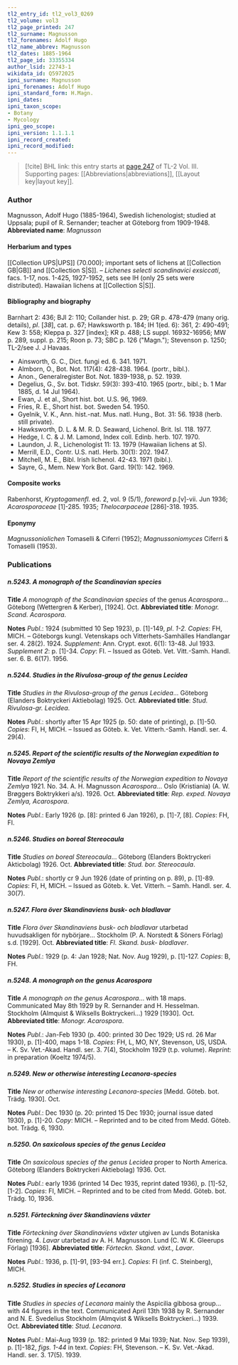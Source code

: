 ```yaml
---
tl2_entry_id: tl2_vol3_0269
tl2_volume: vol3
tl2_page_printed: 247
tl2_surname: Magnusson
tl2_forenames: Adolf Hugo
tl2_name_abbrev: Magnusson
tl2_dates: 1885-1964
tl2_page_id: 33355334
author_lsid: 22743-1
wikidata_id: Q5972025
ipni_surname: Magnusson
ipni_forenames: Adolf Hugo
ipni_standard_form: H.Magn.
ipni_dates: 
ipni_taxon_scope: 
- Botany
- Mycology
ipni_geo_scope: 
ipni_version: 1.1.1.1
ipni_record_created: 
ipni_record_modified:
---
```



> [!cite] BHL link: this entry starts at [page 247](https://www.biodiversitylibrary.org/page/33355334) of TL-2 Vol. III.
> Supporting pages: [[Abbreviations|abbreviations]], [[Layout key|layout key]].

### Author

Magnusson, Adolf Hugo (1885-1964), Swedish lichenologist; studied at Uppsala; pupil of R. Sernander; teacher at Göteborg from 1909-1948. 
**Abbreviated name**: *Magnusson*

#### Herbarium and types

[[Collection UPS|UPS]] (70.000); important sets of lichens at [[Collection GB|GB]] and [[Collection S|S]]. – *Lichenes selecti scandinavici exsiccati*, facs. 1-17, nos. 1-425, 1927-1952, sets see IH (only 25 sets were distributed). Hawaiian lichens at [[Collection S|S]].

#### Bibliography and biography

Barnhart 2: 436; BJI 2: 110; Collander hist. p. 29; GR p. 478-479 (many orig. details), *pl*. \[*38*\], cat. p. 67; Hawksworth p. 184; IH 1(ed. 6): 361, 2: 490-491; Kew 3: 558; Kleppa p. 327 \[index\]; KR p. 488; LS suppl. 16932-16956; MW p. 289, suppl. p. 215; Roon p. 73; SBC p. 126 ("Magn."); Stevenson p. 1250; TL-2/see J. J Havaas.
- Ainsworth, G. C., Dict. fungi ed. 6. 341. 1971.
- Almborn, O., Bot. Not. 117(4): 428-438. 1964. (portr., bibl.).
- Anon., Generalregister Bot. Not. 1839-1938, p. 52. 1939.
- Degelius, G., Sv. bot. Tidskr. 59(3): 393-410. 1965 (portr., bibl.; b. 1 Mar 1885, d. 14 Jul 1964).
- Ewan, J. et al., Short hist. bot. U.S. 96, 1969.
- Fries, R. E., Short hist. bot. Sweden 54. 1950.
- Gyelnik, V. K., Ann. hist.-nat. Mus. natl. Hung., Bot. 31: 56. 1938 (herb. still private).
- Hawksworth, D. L. & M. R. D. Seaward, Lichenol. Brit. Isl. 118. 1977.
- Hedge, I. C. & J. M. Lamond, Index coll. Edinb. herb. 107. 1970.
- Laundon, J. R., Lichenologist 11: 13. 1979 (Hawaiian lichens at S).
- Merrill, E.D., Contr. U.S. natl. Herb. 30(1): 202. 1947.
- Mitchell, M. E., Bibl. Irish lichenol. 42-43. 1971 (bibl.).
- Sayre, G., Mem. New York Bot. Gard. 19(1): 142. 1969.

#### Composite works

Rabenhorst, *Kryptogamenfl*. ed. 2, vol. 9 (5/1), *foreword* p.\[v\]-vii. Jun 1936; *Acarosporaceae* \[1\]-285. 1935; *Thelocarpaceae* \[286\]-318. 1935.

#### Eponymy

*Magnussoniolichen* Tomaselli & Ciferri (1952); *Magnussoniomyces* Ciferri & Tomaselli (1953).

### Publications

##### n.5243. A monograph of the Scandinavian species

**Title**
*A monograph of the Scandinavian species* of the genus *Acarospora*... Göteborg (Wettergren & Kerber), \[1924\]. Oct.
**Abbreviated title**: *Monogr. Scand. Acarospora*.

**Notes**
*Publ*.: 1924 (submitted 10 Sep 1923), p. \[1\]-149, *pl*. *1-2. Copies*: FH, MICH. – Göteborgs kungl. Vetenskaps och Vitterhets-Samhälles Handlangar ser. 4. 28(2). 1924.
*Supplement*: Ann. Crypt. exot. 6(1): 13-48. Jul 1933.
*Supplement 2*: p. \[1\]-34. *Copy*: FI. – Issued as Göteb. Vet. Vitt.-Samh. Handl. ser. 6. B. 6(17). 1956.

##### n.5244. Studies in the Rivulosa-group of the genus Lecidea

**Title**
*Studies in the Rivulosa-group of the genus Lecidea*... Göteborg (Elanders Boktryckeri Aktiebolag) 1925. Oct.
**Abbreviated title**: *Stud. Rivulosa-gr. Lecidea*.

**Notes**
*Publ*.: shortly after 15 Apr 1925 (p. 50: date of printing), p. \[1\]-50. *Copies*: FI, H, MICH. – Issued as Göteb. k. Vet. Vitterh.-Samh. Handl. ser. 4. 29(4).

##### n.5245. Report of the scientific results of the Norwegian expedition to Novaya Zemlya

**Title**
*Report of the scientific results of the Norwegian expedition to Novaya Zemlya* 1921. No. 34. A. H. Magnusson *Acarospora*... Oslo (Kristiania) (A. W. Brøggers Boktrykkeri a/s). 1926. Oct.
**Abbreviated title**: *Rep. exped. Novaya Zemlya, Acarospora*.

**Notes**
*Publ*.: Early 1926 (p. \[8\]: printed 6 Jan 1926), p. \[1\]-7, \[8\]. *Copies*: FH, FI.

##### n.5246. Studies on boreal Stereocaula

**Title**
*Studies on boreal Stereocaula*... Göteborg (Elanders Boktryckeri Akticbolag) 1926. Oct.
**Abbreviated title**: *Stud. bor. Stereocaula*.

**Notes**
*Publ*.: shortly cr 9 Jun 1926 (date of printing on p. 89), p. \[1\]-89. *Copies*: FI, H, MICH. – Issued as Göteb. k. Vet. Vitterh. – Samh. Handl. ser. 4. 30(7).

##### n.5247. Flora över Skandinaviens busk- och bladlavar

**Title**
*Flora över Skandinaviens busk- och bladlavar* utarbetad huvudsakligen för nybörjare... Stockholm (P. A. Norstedt & Söners Förlag) s.d. \[1929\]. Oct.
**Abbreviated title**: *Fl. Skand. busk- bladlaver*.

**Notes**
*Publ*.: 1929 (p. 4: Jan 1928; Nat. Nov. Aug 1929), p. \[1\]-127. *Copies*: B, FH.

##### n.5248. A monograph on the genus Acarospora

**Title**
*A monograph on the genus Acarospora*... with 18 maps. Communicated May 8th 1929 by R. Sernander and H. Hesselman. Stockholm (Almquist & Wiksells Boktryckeri...) 1929 \[1930\]. Oct.
**Abbreviated title**: *Monogr. Acarospora*.

**Notes**
*Publ*.: Jan-Feb 1930 (p. 400: printed 30 Dec 1929; US rd. 26 Mar 1930), p. \[1\]-400, maps 1-18. *Copies*: FH, L, MO, NY, Stevenson, US, USDA. – K. Sv. Vet.-Akad. Handl. ser. 3. 7(4), Stockholm 1929 (t.p. volume).
*Reprint*: in preparation (Koeltz 1974/5).

##### n.5249. New or otherwise interesting Lecanora-species

**Title**
*New or otherwise interesting Lecanora-species* \[Medd. Göteb. bot. Trädg. 1930\]. Oct.

**Notes**
*Publ*.: Dec 1930 (p. 20: printed 15 Dec 1930; journal issue dated 1930), p. \[1\]-20. *Copy*: MICH. – Reprinted and to be cited from Medd. Göteb. bot. Trädg. 6, 1930.

##### n.5250. On saxicolous species of the genus Lecidea

**Title**
*On saxicolous species of the genus Lecidea* proper to North America. Göteborg (Elanders Boktryckeri Aktiebolag) 1936. Oct.

**Notes**
*Publ*.: early 1936 (printed 14 Dec 1935, reprint dated 1936), p. \[1\]-52, \[1-2\]. *Copies*: FI, MICH. – Reprinted and to be cited from Medd. Göteb. bot. Trädg. 10, 1936.

##### n.5251. Förteckning över Skandinaviens växter

**Title**
*Förteckning över Skandinaviens växter* utgiven av Lunds Botaniska förening. 4. *Lavar* utarbetad av A. H. Magnusson. Lund (C. W. K. Gleerups Förlag) \[1936\].
**Abbreviated title**: *Förteckn. Skand. växt., Lavar*.

**Notes**
*Publ*.: 1936, p. \[1\]-91, \[93-94 err.\]. *Copies*: FI (inf. C. Steinberg), MICH.

##### n.5252. Studies in species of Lecanora

**Title**
*Studies in species of Lecanora* mainly the Aspicilia gibbosa group... with 44 figures in the text. Communicated April 13th 1938 by R. Sernander and N. E. Svedelius Stockholm (Almqvist & Wiksells Boktryckeri...) 1939. Oct.
**Abbreviated title**: *Stud. Lecanora*.

**Notes**
*Publ*.: Mai-Aug 1939 (p. 182: printed 9 Mai 1939; Nat. Nov. Sep 1939), p. \[1\]-182, *figs. 1-44* in text. *Copies*: FH, Stevenson. – K. Sv. Vet.-Akad. Handl. ser. 3. 17(5). 1939.

